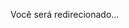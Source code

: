 <head>
  <meta http-equiv='refresh' content='2; URL=https://openpbl-school.github.io/InvestorRelations/roadshow/ExecutiveSummary#portuguese'>
</head>

Você será redirecionado... <br> 

